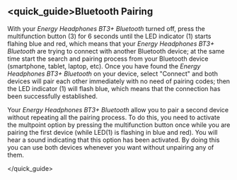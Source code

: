 ## <quick_guide>Bluetooth Pairing

With your *Energy Headphones BT3+ Bluetooth* turned off, press the multifunction button (3) for 6 seconds until the LED indicator (1) starts flahing blue and red, which means that your *Energy Headphones BT3+ Bluetooth* are trying to connect with another Bluetooth device; at the same time start the search and pairing process from your Bluetooth device (smartphone, tablet, laptop, etc). Once you have found the *Energy Headphones BT3+ Bluetooth* on your device, select "Connect" and both devices will pair each other immediately with no need of pairing codes; then the LED indicator (1) will flash blue, which means that the connection has been successfully established.

Your *Energy Headphones BT3+ Bluetooth* allow you to pair a second device without repeating all the pairing process. To do this, you need to activate the multpoint option by pressing the multifunction button once while you are pairing the first device (while LED(1) is flashing in blue and red). You will hear a sound indicating that this option has been activated. By doing this you can use both devices whenever you want without unpairing any of them.

</quick_guide>

